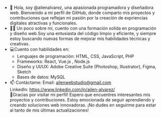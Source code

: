 - 👋 Hola, soy @ailenalvarez, una apasionada programadora y diseñadora web. Bienvenido a mi perfil de GitHub, donde comparto mis proyectos y contribuciones que reflejan mi pasión por la creación de expriencias digitales atractivas y funcionales.
- 👧🏽 Un poco sobre mí, cuento con una formación solida en programación y diseño web.Soy una entusiasta del código limpio y eficiente, y siempre estoy buscando nuevas formas de mejorar mis habilidades técnicas y creativas.
- 💻Cuento con habilidades en:
  <ul>
    <li>Lenguajes de programación: HTML, CSS, JavaScript, PHP</li>
    <li>Frameworks: React, Vue.js , Node.js</li>
    <li>Diseño y UI/UX: Adobe Creative Suite (Photoshop, Illustrator), Figma, Sketch </li>
      <li>Bases de datos: MySQL </li>
  </ul>
- 📫 Contáctame:
  Email: ailenwebstudio@gmail.com <br>
  LinkedIn: https://www.linkedin.com/in/ailen-alvarez/ <br>
  🙌Gracias por visitar mi perfil! Espero que encuentres interesantes mis proyectos y 
     contribuciones. Estoy emocionada de seguir aprendiendo y creando soluciones web innovadoras. 
   ¡No dudes en seguirme para estar al tanto de mis últimas actualizaciones!


